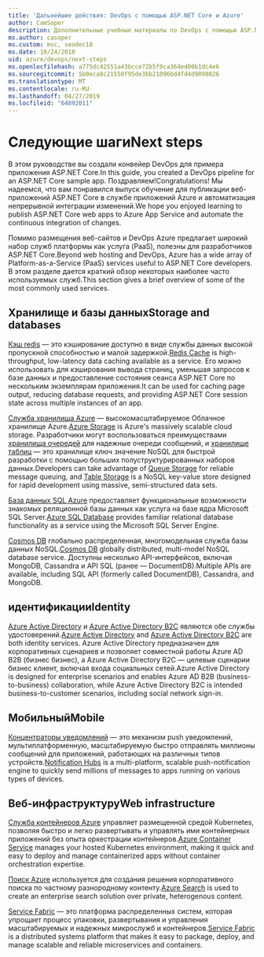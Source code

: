 ```yaml
---
title: 'Дальнейшие действия: DevOps с помощью ASP.NET Core и Azure'
author: CamSoper
description: Дополнительные учебные материалы по DevOps с помощью ASP.NET Core и Azure.
ms.author: casoper
ms.custom: mvc, seodec18
ms.date: 10/24/2018
uid: azure/devops/next-steps
ms.openlocfilehash: a775dc42551a43bcce72b5f9ca364ed00b1dc4e6
ms.sourcegitcommit: 5b0eca8c21550f95de3bb21096bd4fd4d9098026
ms.translationtype: MT
ms.contentlocale: ru-RU
ms.lasthandoff: 04/27/2019
ms.locfileid: "64892011"
---
```

# <a name="next-steps"></a><span data-ttu-id="8c910-103">Следующие шаги</span><span class="sxs-lookup"><span data-stu-id="8c910-103">Next steps</span></span>

<span data-ttu-id="8c910-104">В этом руководстве вы создали конвейер DevOps для примера приложения ASP.NET Core.</span><span class="sxs-lookup"><span data-stu-id="8c910-104">In this guide, you created a DevOps pipeline for an ASP.NET Core sample app.</span></span> <span data-ttu-id="8c910-105">Поздравляем!</span><span class="sxs-lookup"><span data-stu-id="8c910-105">Congratulations!</span></span> <span data-ttu-id="8c910-106">Мы надеемся, что вам понравился выпуск обучение для публикации веб-приложений ASP.NET Core в службе приложений Azure и автоматизация непрерывной интеграции изменений.</span><span class="sxs-lookup"><span data-stu-id="8c910-106">We hope you enjoyed learning to publish ASP.NET Core web apps to Azure App Service and automate the continuous integration of changes.</span></span>

<span data-ttu-id="8c910-107">Помимо размещения веб-сайтов и DevOps Azure предлагает широкий набор служб платформы как услуга (PaaS), полезны для разработчиков ASP.NET Core.</span><span class="sxs-lookup"><span data-stu-id="8c910-107">Beyond web hosting and DevOps, Azure has a wide array of Platform-as-a-Service (PaaS) services useful to ASP.NET Core developers.</span></span> <span data-ttu-id="8c910-108">В этом разделе дается краткий обзор некоторых наиболее часто используемых служб.</span><span class="sxs-lookup"><span data-stu-id="8c910-108">This section gives a brief overview of some of the most commonly used services.</span></span>

## <a name="storage-and-databases"></a><span data-ttu-id="8c910-109">Хранилище и базы данных</span><span class="sxs-lookup"><span data-stu-id="8c910-109">Storage and databases</span></span>

<span data-ttu-id="8c910-110">[Кэш redis](/azure/redis-cache/) — это кэширование доступно в виде службы данных высокой пропускной способностью и малой задержкой.</span><span class="sxs-lookup"><span data-stu-id="8c910-110">[Redis Cache](/azure/redis-cache/) is high-throughput, low-latency data caching available as a service.</span></span> <span data-ttu-id="8c910-111">Его можно использовать для кэширования вывода страниц, уменьшая запросов к базе данных и предоставление состояния сеанса ASP.NET Core по нескольким экземплярам приложения.</span><span class="sxs-lookup"><span data-stu-id="8c910-111">It can be used for caching page output, reducing database requests, and providing ASP.NET Core session state across multiple instances of an app.</span></span>

<span data-ttu-id="8c910-112">[Служба хранилища Azure](/azure/storage/) — высокомасштабируемое Облачное хранилище Azure.</span><span class="sxs-lookup"><span data-stu-id="8c910-112">[Azure Storage](/azure/storage/) is Azure's massively scalable cloud storage.</span></span> <span data-ttu-id="8c910-113">Разработчики могут воспользоваться преимуществами [хранилища очередей](/azure/storage/queues/storage-queues-introduction) для надежные очереди сообщений, и [хранилище таблиц](/azure/storage/tables/table-storage-overview) — это хранилище ключ значение NoSQL для быстрой разработки с помощью больших полуструктурированных наборов данных.</span><span class="sxs-lookup"><span data-stu-id="8c910-113">Developers can take advantage of [Queue Storage](/azure/storage/queues/storage-queues-introduction) for reliable message queuing, and [Table Storage](/azure/storage/tables/table-storage-overview) is a NoSQL key-value store designed for rapid development using massive, semi-structured data sets.</span></span>

<span data-ttu-id="8c910-114">[База данных SQL Azure](/azure/sql-database/) предоставляет функциональные возможности знакомых реляционной базы данных как услуга на базе ядра Microsoft SQL Server.</span><span class="sxs-lookup"><span data-stu-id="8c910-114">[Azure SQL Database](/azure/sql-database/) provides familiar relational database functionality as a service using the Microsoft SQL Server Engine.</span></span>

<span data-ttu-id="8c910-115">[Cosmos DB](/azure/cosmos-db/) глобально распределенная, многомодельная служба базы данных NoSQL.</span><span class="sxs-lookup"><span data-stu-id="8c910-115">[Cosmos DB](/azure/cosmos-db/) globally distributed, multi-model NoSQL database service.</span></span> <span data-ttu-id="8c910-116">Доступны несколько API-интерфейсов, включая MongoDB, Cassandra и API SQL (ранее — DocumentDB).</span><span class="sxs-lookup"><span data-stu-id="8c910-116">Multiple APIs are available, including SQL API (formerly called DocumentDB), Cassandra, and MongoDB.</span></span>

## <a name="identity"></a><span data-ttu-id="8c910-117">идентификации</span><span class="sxs-lookup"><span data-stu-id="8c910-117">Identity</span></span>

<span data-ttu-id="8c910-118">[Azure Active Directory](/azure/active-directory/) и [Azure Active Directory B2C](/azure/active-directory-b2c/) являются обе службы удостоверений.</span><span class="sxs-lookup"><span data-stu-id="8c910-118">[Azure Active Directory](/azure/active-directory/) and [Azure Active Directory B2C](/azure/active-directory-b2c/) are both identity services.</span></span> <span data-ttu-id="8c910-119">Azure Active Directory предназначен для корпоративных сценариев и позволяет совместной работы Azure AD B2B (бизнес бизнес), а Azure Active Directory B2C — целевые сценарии бизнес клиент, включая входа социальных сетей.</span><span class="sxs-lookup"><span data-stu-id="8c910-119">Azure Active Directory is designed for enterprise scenarios and enables Azure AD B2B (business-to-business) collaboration, while Azure Active Directory B2C is intended business-to-customer scenarios, including social network sign-in.</span></span>

## <a name="mobile"></a><span data-ttu-id="8c910-120">Мобильный</span><span class="sxs-lookup"><span data-stu-id="8c910-120">Mobile</span></span>

<span data-ttu-id="8c910-121">[Концентраторы уведомлений](/azure/notification-hubs/) — это механизм push уведомлений, мультиплатформенную, масштабируемую быстро отправлять миллионы сообщений для приложений, работающих на различных типов устройств.</span><span class="sxs-lookup"><span data-stu-id="8c910-121">[Notification Hubs](/azure/notification-hubs/) is a multi-platform, scalable push-notification engine to quickly send millions of messages to apps running on various types of devices.</span></span>

## <a name="web-infrastructure"></a><span data-ttu-id="8c910-122">Веб-инфраструктуру</span><span class="sxs-lookup"><span data-stu-id="8c910-122">Web infrastructure</span></span>

<span data-ttu-id="8c910-123">[Служба контейнеров Azure](/azure/aks/) управляет размещенной средой Kubernetes, позволяя быстро и легко развертывать и управлять ими контейнерных приложений без опыта оркестрации контейнеров.</span><span class="sxs-lookup"><span data-stu-id="8c910-123">[Azure Container Service](/azure/aks/) manages your hosted Kubernetes environment, making it quick and easy to deploy and manage containerized apps without container orchestration expertise.</span></span>

<span data-ttu-id="8c910-124">[Поиск Azure](/azure/search/) используется для создания решения корпоративного поиска по частному разнородному контенту.</span><span class="sxs-lookup"><span data-stu-id="8c910-124">[Azure Search](/azure/search/) is used to create an enterprise search solution over private, heterogenous content.</span></span>

<span data-ttu-id="8c910-125">[Service Fabric](/azure/service-fabric/) — это платформа распределенных систем, которая упрощает процесс упаковки, развертывания и управления масштабируемых и надежных микрослужб и контейнеров.</span><span class="sxs-lookup"><span data-stu-id="8c910-125">[Service Fabric](/azure/service-fabric/) is a distributed systems platform that makes it easy to package, deploy, and manage scalable and reliable microservices and containers.</span></span>
